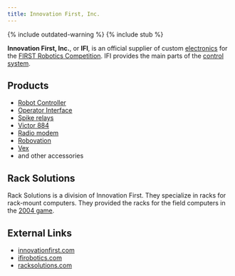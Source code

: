```yaml
---
title: Innovation First, Inc.
---
```


{% include outdated-warning %}
{% include stub %}

**Innovation First, Inc.**, or **IFI**, is an official supplier of custom [electronics](Electronics_and_circuitry "Electronics and circuitry" ) for the [FIRST Robotics Competition](FIRST_Robotics_Competition "FIRST Robotics Competition" ). IFI provides the main parts of the [control system](Control_system "Control system" ). 

## Products

  * [Robot Controller](robot-controller)
  * [Operator Interface](operator-interface)
  * [Spike relays](spike-relay)
  * [Victor 884](victor-884)
  * [Radio modem](radio-modem)
  * [Robovation](robovation)
  * [Vex](vex)
  * and other accessories 

##  Rack Solutions

Rack Solutions is a division of Innovation First. They specialize in racks for
rack-mount computers. They provided the racks for the field computers in the
[2004 game](Game_%282004%29 "Game \(2004\)" ).

##  External Links

  * [innovationfirst.com](http://www.innovationfirst.com)
  * [ifirobotics.com](http://www.ifirobotics.com/)
  * [racksolutions.com](http://www.racksolutions.com/)
